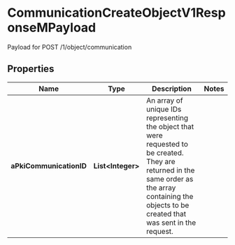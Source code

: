 

# CommunicationCreateObjectV1ResponseMPayload

Payload for POST /1/object/communication

## Properties

| Name | Type | Description | Notes |
|------------ | ------------- | ------------- | -------------|
|**aPkiCommunicationID** | **List&lt;Integer&gt;** | An array of unique IDs representing the object that were requested to be created.  They are returned in the same order as the array containing the objects to be created that was sent in the request. |  |



